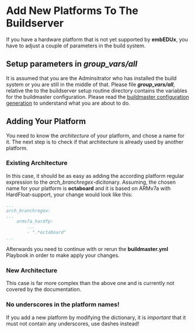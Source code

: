 # Add New Platforms To The Buildserver
If you have a hardware platform that is not yet supported by **embEDUx**, you
have to adjust a couple of parameters in the build system.

## Setup parameters in ***group_vars/all***
It is assumed that you are the Adminsitrator who has installed the build system
or you are still in the middle of that. Please file ***group_vars/all***,
relative the to the buildserver setup routine directory contains the variables
for the buildmaster configuration. Please read the [buildmaster configuration
generation](../../background/implementation/buildserver.md#buildmaster-configuration-generation)
to understand what you are about to do.

## Adding Your Platform
You need to know the *architecture* of your platform, and chose a name for it.
The next step is to check if that architecture is already used by another
platform.

### Existing Architecture
In this case, it should be as easy as adding the according platform regular
expression to the *arch_branchregex*-dicitonary. Assuming, the chosen name for
your platform is **octaboard** and it is based on ARMv7a with HardFloat-support,
your change would look like this:

```yaml
...
arch_branchregex:
...
    armv7a_hardfp: 
        ...
        - ".*octaboard"
...
```

Afterwards you need to continue with or rerun the **buildmaster.yml** Playbook
in order to make apply your changes.


### New Architecture
This case is far more complex than the above one and is currently not covered by
the documentation.

### No underscores in the platform names!
If you add a new platform by modifying the dictionary, it is *important* that it
must not contain any underscores, use dashes instead!
